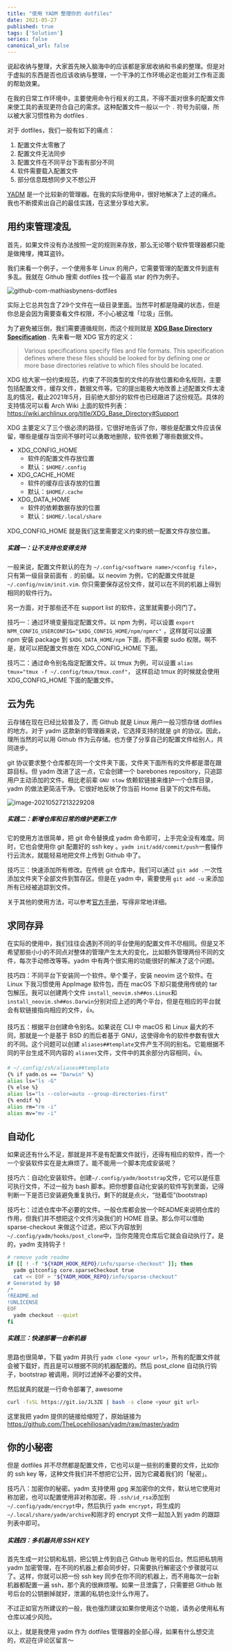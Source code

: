 ```yaml
---
title: "使用 YADM 整理你的 dotfiles"
date: 2021-05-27
published: true
tags: ['Solution']
series: false
canonical_url: false
---
```


说起收纳与整理，大家首先映入脑海中的应该都是家居收纳和书桌的整理。但是对于虚拟的东西是否也应该收纳与整理，一个干净的工作环境必定也能对工作有正面的帮助效果。

在我的日常工作环境中，主要使用命令行相关的工具，不得不面对很多的配置文件来使工具的表现更符合自己的需求。这种配置文件一般以一个 `.` 符号为前缀，所以被大家习惯性称为 dotfiles . 

对于 dotfiles，我们一般有如下的痛点：

1. 配置文件太零散了
2. 配置文件无法同步
3. 配置文件在不同平台下面有部分不同
4. 软件需要载入配置文件
5. 部分信息既想同步又不想公开

[YADM](https://yadm.io) 是一个比较新的管理器。在我的实际使用中，很好地解决了上述的痛点。我也不断摸索出自己的最佳实践，在这里分享给大家。

## 用约束管理凌乱

首先，如果文件没有办法按照一定的规则来存放，那么无论哪个软件管理器都只能是做掩埋，掩耳盗铃。

我们来看一个例子，一个使用多年 Linux 的用户，它需要管理的配置文件到底有多乱。我就在 Github 搜索 dotfiles 找一个最高 star 的作为例子。

![github-com-mathiasbynens-dotfiles](http://wsine.cn-gd.ufileos.com/image/8afff2990d81d862953c9acc087c1574.jpg)

实际上它总共包含了29个文件在一级目录里面。当然平时都是隐藏的状态，但是你总是会因为需要查看文件权限，不小心被这堆「垃圾」压倒。

为了避免被压倒，我们需要遵循规则，而这个规则就是 **[XDG Base Directory Specification](https://specifications.freedesktop.org/basedir-spec/basedir-spec-latest.html)** . 先来看一眼 XDG 官方的定义：

> Various specifications specify files and file formats. This specification defines where these files should be looked for by defining one or more base directories relative to which files should be located.

XDG 给大家一份约束规范，约束了不同类型的文件的存放位置和命名规则，主要包括配置文件，缓存文件，数据文件等。它的提出能极大地改善上述配置文件太凌乱的情况，截止2021年5月，目前绝大部分的软件也已经跟进了这份规范。具体的支持情况可以看 Arch Wiki 上面的软件列表：https://wiki.archlinux.org/title/XDG_Base_Directory#Support 

XDG 主要定义了三个很必须的路径，它很好地告诉了你，哪些是配置文件应该保留，哪些是缓存当空间不够时可以勇敢地删除，软件依赖了哪些数据文件。

- XDG_CONFIG_HOME
  - 软件的配置文件存放位置
  - 默认：`$HOME/.config`
- XDG_CACHE_HOME
  - 软件的缓存应该存放的位置
  - 默认：`$HOME/.cache`
- XDG_DATA_HOME
  - 软件的依赖数据存放的位置
  - 默认：`$HOME/.local/share`

XDG_CONFIG_HOME 就是我们这里需要定义约束的统一配置文件存放位置。

##### 实践一：让不支持也变得支持

一般来说，配置文件默认的在为 `~/.config/<software name>/<config file>`，只有第一级目录前面有 `.` 的前缀。以 neovim 为例，它的配置文件就是 `~/.config/nvim/init.vim`. 你只需要保存这份文件，就可以在不同的机器上得到相同的软件行为。

另一方面，对于那些还不在 support list 的软件，这里就需要小窍门了。

技巧一：通过环境变量指定配置文件。以 npm 为例，可以设置 `export NPM_CONFIG_USERCONFIG="$XDG_CONFIG_HOME/npm/npmrc"` ，这样就可以设置 npm 安装 package 到 `$XDG_DATA_HOME/npm` 下面，而不需要 sudo 权限。啊不是，就可以把配置文件放在 XDG_CONFIG_HOME 下面。

技巧二：通过命令别名指定配置文件。以 tmux 为例，可以设置 `alias tmux="tmux -f ~/.config/tmux/tmux.conf"`， 这样启动 tmux 的时候就会使用XDG_CONFIG_HOME 下面的配置文件。

## 云为先

云存储在现在已经比较普及了，而 Github 就是 Linux 用户一般习惯存储 dotfiles 的地方。对于 yadm 这款新的管理器来说，它选择支持的就是 git 的协议。因此，理所当然的可以用 Github 作为云存储。也方便了分享自己的配置文件给别人，共同进步。

git 协议要求整个仓库都在同一个文件夹下面，文件夹下面所有的文件都是潜在跟踪目标。但 yadm 改进了这一点，它会创建一个 barebones repository，只追踪用户主动添加的文件。相比老前辈 `GNU stow` 依赖软链接来维护一个仓库目录，yadm 的做法更简洁干净。它很好地反映了你当前 Home 目录下的文件布局。

![image-20210527213229208](http://wsine.cn-gd.ufileos.com/image/cc32942feae46ac9e7cd4cb699677607.png)

##### 实践二：新增仓库和日常的维护更新工作

它的使用方法很简单，把 git 命令替换成 yadm 命令即可，上手完全没有难度。同时，它也会使用你 git 配置好的 ssh key 。`yadm init/add/commit/push`一套操作行云流水，就能轻易地把文件上传到 Github 中了。

技巧三：快速添加所有修改。在传统 git 仓库中，我们可以通过 `git add .`一次性添加文件夹下全部文件到暂存区。但是在 yadm 中，需要使用 `git add -u` 来添加所有已经被追踪到文件。

关于其他的使用方法，可以参考[官方手册](https://yadm.io/docs/install)，写得非常地详细。

## 求同存异

在实际的使用中，我们往往会遇到不同的平台使用的配置文件不尽相同。但是又不希望那些小小的不同点对整体的管理产生太大的变化，比如额外管理两份不同的文件，每次手动修改等等。yadm 中有两个很实用的功能很好的解决了这个问题。

技巧四：不同平台下安装同一个软件。举个栗子，安装 neovim 这个软件。在 Linux 下我习惯使用 AppImage 软件包，而在 macOS 下却只能使用传统的 tar 包解压。我可以创建两个文件 `install_neovim.sh##os.Linux`和`install_neovim.sh##os.Darwin`分别对应上述的两个平台，但是在相应的平台就会有软链接指向相应的文件，👍。

技巧五：根据平台创建命令别名。如果说在 CLI 中 macOS 和 Linux 最大的不同，那就是一个是基于 BSD 的而后者基于 GNU，这使得命令的软件参数有很大的不同。这个问题可以创建 `aliases##template`文件产生不同的别名。它能根据不同的平台生成不同内容的 `aliases`文件，文件中的其余部分内容相同，👍。

```bash
# ~/.config/zsh/aliases##template
{% if yadm.os == "Darwin" %}
alias ls="ls -G"
{% else %}
alias ls="ls --color=auto --group-directories-first"
{% endif %}
alias rm="rm -i"
alias mv="mv -i"
```

## 自动化

如果说还有什么不足，那就是并不是有配置文件就行，还得有相应的软件，而一个一个安装软件实在是太麻烦了。能不能用一个脚本完成安装呢？

技巧六：自动化安装软件。创建`~/.config/yadm/bootstrap`文件，它可以是任意可执行文件，不过一般为 bash 脚本。把你想要自动化安装的软件写到里面，记得判断一下是否已安装避免重复执行。剩下的就是点火，“挞着佢”(bootstrap)

技巧七：过滤仓库中不必要的文件。一般仓库都会放一个README来说明仓库的作用，但我们并不想把这个文件污染我们的 HOME 目录。那么你可以借助 sparse-checkout 来做这个过滤，把以下内容放到 `~/.config/yadm/hooks/post_clone`中，当你克隆完仓库后它就会自动执行了。是的，yadm 支持钩子！

```bash
# remove yadm readme
if [[ ! -f "${YADM_HOOK_REPO}/info/sparse-checkout" ]]; then
  yadm gitconfig core.sparseCheckout true
  cat << EOF > "${YADM_HOOK_REPO}/info/sparse-checkout"
# Generated by $0
/*
!README.md
!UNLICENSE
EOF
  yadm checkout --quiet
fi
```

##### 实践三：快速部署一台新机器

思路也很简单，下载 yadm 并执行 `yadm clone <your url>`，所有的配置文件就会被下载好，而且是可以根据不同的机器配置的。然后 post_clone 自动执行钩子，bootstrap 被调用，同时过滤掉不必要的文件。

然后就真的就是一行命令部署了, awesome

```bash
curl -fsSL https://git.io/JL3ZE | bash -s clone <your git url>
```

这里我把 yadm 提供的链接给缩短了，原始链接为 https://github.com/TheLocehiliosan/yadm/raw/master/yadm

## 你的小秘密

但是 dotfiles 并不尽然都是配置文件，它也可以是一些别的重要的文件，比如你的 ssh key 等，这种文件我们并不想把它公开，因为它藏着我们的「秘密」。

技巧八：加密你的秘密。yadm 支持使用 gpg 来加密你的文件，默认地它使用对称加密，也可以配置使用非对称加密。将 `.ssh/id_rsa`添加到`~/.config/yadm/encrypt`中，然后执行 `yadm encrypt`，将生成的 `~/.local/share/yadm/archive`和刚才的 encrypt 文件一起加入到 yadm 的跟踪列表中即可。

##### 实践四：多机器共用 SSH KEY

首先生成一对公钥和私钥，把公钥上传到自己 Github 账号的后台。然后把私钥用 yadm 加密管理，在不同的机器上都会同步好，只需要执行解密这个步骤就可以了。这样，你就可以把一份 ssh key 同步在你不同的机器上，而不用每次一台新机器都配置一遍 ssh，那个真的很麻烦喔。如果一旦泄露了，只需要把 Github 账号后台的公钥删掉就好，泄漏的私钥也没什么作用了。

不过正如官方所建议的一般，我也强烈建议如果你使用这个功能，请务必使用私有仓库以减少风险。



以上，就是我使用 yadm 作为 dotfiles 管理器的全部心得，如果有什么想交流的，欢迎在评论区留言～
